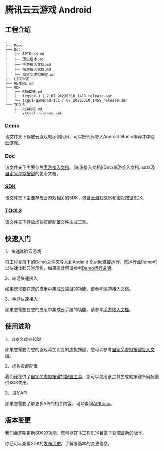 # 腾讯云云游戏 Android

## 工程介绍

```shell
.
├── Demo
├── Doc
│   ├── APIDocs.md
│   ├── 历史版本.md
│   ├── 手游接入文档.md
│   ├── 端游接入文档.md
│   └── 自定义虚拟按键.md
├── LICENSE
├── README.md
├── SDK
│   ├── README.md
│   ├── tcgsdk-1.1.7.67_20220310_1459_release.aar
│   └── tcgui-gamepad-1.1.7.67_20220310_1459_release.aar
└── TOOLS
    ├── README.md
    └── vktool-release.apk

```

### [Demo](Demo)

该文件夹下存放云游戏的示例代码，可以把代码导入Android Studio编译并体验云游戏。

### [Doc](Doc)

该文件夹下主要存放[手游接入文档](Doc/手游接入文档.md)、[端游接入文档](Doc/端游接入文档.md以及[自定义虚拟按键](Doc/自定义虚拟按键.md)的使用文档。

### [SDK](SDK)

该文件夹下主要存放云游戏相关的SDK，包含[云游戏SDK](SDK/tcgsdk-1.1.7.67_20220310_1459_release.aar)和[虚拟按键SDK](SDK/tcgui-gamepad-1.1.7.67_20220310_1459_release.aar)。

### [TOOLS](TOOLS)

该文件夹下存放[虚拟按键配置文件生成工具](TOOLS/vktool-release.apk)。

## 快速入门

1、快速体验云游戏

将工程目录下的Demo文件夹导入到Android Studio直接运行，您运行此Demo可以快速体验云游示例，如果有疑问请参考[Demo运行说明](Demo/README.md)。

2、端游快速接入

如果您需要在您的应用中集成云端游的功能，请参考[端游接入文档](Doc/端游接入文档.md)。

3、手游快速接入

如果您需要在您的应用中集成云手游的功能，请参考[手游接入文档](Doc/手游接入文档.md)。

## 使用进阶

1、自定义虚拟按键

如果您需要为您的游戏添加对应的虚拟按键，您可以参考[自定义虚拟按键接入文档](Doc/自定义虚拟按键.md)。

2、虚拟按键配置

我们还提供了[自定义虚拟按键的配置工具](TOOLS/vktool-release.apk)，您可以使用该工具生成的按键布局配置供SDK使用。

3、进阶API

如果您需要了解更多API的相关内容，可以查阅[APIDocs](Doc/APIDocs.md)。

## 版本变更

我们会定期更新SDK的功能，您可以在本工程SDK目录下获取最新的版本。

你还可以查看SDK的[发布历史](Doc/历史版本.md)，了解各版本的变更信息。